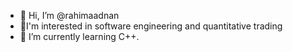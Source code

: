 - 👋 Hi, I’m @rahimaadnan
- 👀I'm interested in software engineering and quantitative trading
- 🌱 I’m currently learning C++.


<!---
rahimaadnan/rahimaadnan is a ✨ special ✨ repository because its `README.md` (this file) appears on your GitHub profile.
You can click the Preview link to take a look at your changes.
--->
